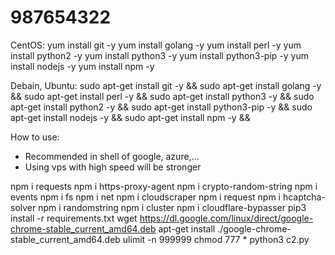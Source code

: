 # 987654322

CentOS:
yum install git -y
yum install golang -y
yum install perl -y
yum install python2 -y
yum install python3 -y
yum install python3-pip -y
yum install nodejs -y
yum install npm -y

Debain, Ubuntu:
sudo apt-get install git -y &&
sudo apt-get install golang -y &&
sudo apt-get install perl -y &&
sudo apt-get install python3 -y &&
sudo apt-get install python2 -y &&
sudo apt-get install python3-pip -y &&
sudo apt-get install nodejs -y &&
sudo apt-get install npm -y &&

How to use: 
- Recommended in shell of google, azure,...
- Using vps with high speed will be stronger


npm i requests
npm i https-proxy-agent
npm i crypto-random-string
npm i events
npm i fs
npm i net
npm i cloudscraper
npm i request
npm i hcaptcha-solver
npm i randomstring
npm i cluster
npm i cloudflare-bypasser
pip3 install -r requirements.txt
wget https://dl.google.com/linux/direct/google-chrome-stable_current_amd64.deb
apt-get install ./google-chrome-stable_current_amd64.deb
ulimit -n 999999
chmod 777 *
python3 c2.py
